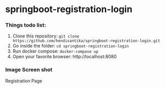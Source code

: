 # springboot-registration-login
### Things todo list:
1. Clone this repository: `git clone https://github.com/hendisantika/springboot-registration-login.git`
2. Go inside the folder: `cd springboot-registration-login`
3. Run docker compose: `docker-compose up`
4. Open your favorite browser: http://localhost:8080

### Image Screen shot

Registration Page